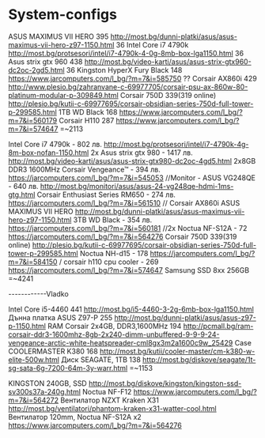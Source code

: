 # System-configs
ASUS MAXIMUS VII HERO 395 http://most.bg/dunni-platki/asus/asus-maximus-vii-hero-z97-1150.html 36
Intel Core i7 4790k  http://most.bg/protsesori/intel/i7-4790k-4-0g-8mb-box-lga1150.html 36
Asus strix gtx 960 438 http://most.bg/video-karti/asus/asus-strix-gtx960-dc2oc-2gd5.html 36
Kingston HyperX Fury Black 148 https://www.jarcomputers.com/l_bg/?m=7&i=585750 ??
Corsair AX860i 429 http://www.plesio.bg/zahranvane-c-69977705/corsair-psu-ax-860w-80-platinum-modular-p-309849.html
Corsair 750D 339(319 online) http://plesio.bg/kutii-c-69977695/corsair-obsidian-series-750d-full-tower-p-299585.html
1TB WD Black 168 https://www.jarcomputers.com/l_bg/?m=7&i=560179
Corsair H110 287 https://www.jarcomputers.com/l_bg/?m=7&i=574647
=~2113










Intel Core i7 4790k - 802 лв. http://most.bg/protsesori/intel/i7-4790k-4g-8m-box-nofan-1150.html
2x Asus strix gtx 980 - 1417 лв. http://most.bg/video-karti/asus/asus-strix-gtx980-dc2oc-4gd5.html
2x8GB DDR3 1600MHz Corsair Vengeance™ - 394 лв. https://jarcomputers.com/l_bg/?m=7&i=545053
//Monitor - ASUS VG248QE - 640 лв. http://most.bg/monitori/asus/asus-24-vg248qe-hdmi-1ms-gtg.html
Corsair Enthusiast Series RM650 - 274 лв. https://jarcomputers.com/l_bg/?m=7&i=561510 // Corsair AX860i 
ASUS MAXIMUS VII HERO http://most.bg/dunni-platki/asus/asus-maximus-vii-hero-z97-1150.html
3TB WD Black - 354 лв. https://jarcomputers.com/l_bg/?m=7&i=560181
//2x Noctua NF-S12A - 72 https://jarcomputers.com/l_bg/?m=7&i=564276
Corsair 750D 339(319 online) http://plesio.bg/kutii-c-69977695/corsair-obsidian-series-750d-full-tower-p-299585.html
Noctua NH-d15 - 178 https://jarcomputers.com/l_bg/?m=7&i=584150 / corsair h110 cpu cooler - 269 https://jarcomputers.com/l_bg/?m=7&i=574647
Samsung SSD 8xx 256GB
=~4241









------------Vladko

Intel Core i5-4460 441 http://most.bg/i5-4460-3-2g-6mb-box-lga1150.html
Дънна платка ASUS Z97-P 255 http://most.bg/dunni-platki/asus/asus-z97-p-1150.html
RAM Corsair 2x4GB, DDR3,1600MHz 194 http://pcmall.bg/ram-corsair-ddr3-1600mhz-8gb-2x240-dimm-unbuffered-9-9-9-24-vengeance-arctic-white-heatspreader-cml8gx3m2a1600c9w_25429
Case COOLERMASTER K380 168 http://most.bg/kutii/cooler-master/cm-k380-w-elite-500w.html
Диск SEAGATE, 1TB 138 http://most.bg/diskove/seagate/1t-sg-sata-6g-7200-64m-3y-warr.html
=~1153



KINGSTON 240GB, SSD http://most.bg/diskove/kingston/kingston-ssd-sv300s37a-240g.html
Noctua NF-F12 https://www.jarcomputers.com/l_bg/?m=7&i=564272
Вентилатор NZXT Kraken X31 http://most.bg/ventilatori/phantom-kraken-x31-watter-cool.html
Вентилатор 120mm, Noctua NF-S12A x2 https://www.jarcomputers.com/l_bg/?m=7&i=564276

